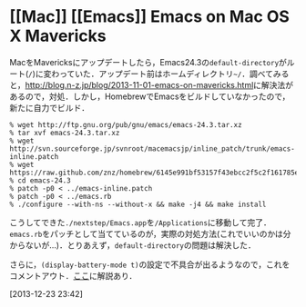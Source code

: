 # [[Mac]] [[Emacs]] Emacs on Mac OS X Mavericks

MacをMavericksにアップデートしたら，Emacs24.3の`default-directory`がルート(`/`)に変わっていた．アップデート前はホームディレクトリ`~/`．調べてみると，<http://blog.n-z.jp/blog/2013-11-01-emacs-on-mavericks.html>に解決法があるので，対処．しかし，HomebrewでEmacsをビルドしていなかったので，新たに自力でビルド．

	% wget http://ftp.gnu.org/pub/gnu/emacs/emacs-24.3.tar.xz
	% tar xvf emacs-24.3.tar.xz
	% wget http://svn.sourceforge.jp/svnroot/macemacsjp/inline_patch/trunk/emacs-inline.patch
	% wget https://raw.github.com/znz/homebrew/6145e991bf53157f43ebcc2f5c2f161785eeae75/Library/Formula/emacs.rb
	% cd emacs-24.3
	% patch -p0 < ../emacs-inline.patch
	% patch -p0 < ../emacs.rb
	% ./configure --with-ns --without-x && make -j4 && make install

こうしてできた`./nextstep/Emacs.app`を`/Applications`に移動して完了．`emacs.rb`をパッチとして当てているのが，実際の対処方法(これでいいのかは分からないが…)．とりあえず，`default-directory`の問題は解決した．

さらに，`(display-battery-mode t)`の設定で不具合が出るようなので，これをコメントアウト．[ここ](http://bocchies.hatenablog.com/entry/2013/10/23/100057)に解説あり．

[2013-12-23 23:42] 

